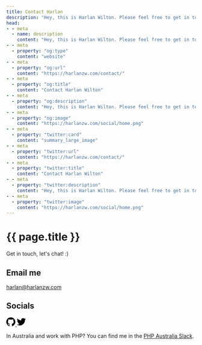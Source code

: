 ```yaml
---
title: Contact Harlan
description: "Hey, this is Harlan Wilton. Please feel free to get in touch with me."
head:
- - meta
  - name: description
    content: "Hey, this is Harlan Wilton. Please feel free to get in touch with me."
- - meta
  - property: "og:type"
    content: "website"
- - meta
  - property: "og:url"
    content: "https://harlanzw.com/contact/"
- - meta
  - property: "og:title"
    content: "Contact Harlan Wilton"
- - meta
  - property: "og:description"
    content: "Hey, this is Harlan Wilton. Please feel free to get in touch with me."
- - meta
  - property: "og:image"
    content: "https://harlanzw.com/social/home.png"
- - meta
  - property: "twitter:card"
    content: "summary_large_image"
- - meta
  - property: "twitter:url"
    content: "https://harlanzw.com/contact/"
- - meta
  - property: "twitter:title"
    content: "Contact Harlan Wilton"
- - meta
  - property: "twitter:description"
    content: "Hey, this is Harlan Wilton. Please feel free to get in touch with me."
- - meta
  - property: "twitter:image"
    content: "https://harlanzw.com/social/home.png"
---
```


<script setup>
import { useData } from 'vitepress'
const { page } = useData()
</script>

# {{ page.title }}

Get in touch, let's chat! :)

## Email me

<a href="mailto:harlan@harlanzw.com">harlan@harlanzw.com</a>

## Socials

<a href="https://github.com/harlan-zw" target="_blank" class="unstyled transition-opacity inline-block mr-5" title="Github: harlan-zw">
<svg role="img" viewBox="0 0 24 24" width="24" height="24"  xmlns="http://www.w3.org/2000/svg" fill="var(--c-brand)"><title>GitHub icon</title><path d="M12 .297c-6.63 0-12 5.373-12 12 0 5.303 3.438 9.8 8.205 11.385.6.113.82-.258.82-.577 0-.285-.01-1.04-.015-2.04-3.338.724-4.042-1.61-4.042-1.61C4.422 18.07 3.633 17.7 3.633 17.7c-1.087-.744.084-.729.084-.729 1.205.084 1.838 1.236 1.838 1.236 1.07 1.835 2.809 1.305 3.495.998.108-.776.417-1.305.76-1.605-2.665-.3-5.466-1.332-5.466-5.93 0-1.31.465-2.38 1.235-3.22-.135-.303-.54-1.523.105-3.176 0 0 1.005-.322 3.3 1.23.96-.267 1.98-.399 3-.405 1.02.006 2.04.138 3 .405 2.28-1.552 3.285-1.23 3.285-1.23.645 1.653.24 2.873.12 3.176.765.84 1.23 1.91 1.23 3.22 0 4.61-2.805 5.625-5.475 5.92.42.36.81 1.096.81 2.22 0 1.606-.015 2.896-.015 3.286 0 .315.21.69.825.57C20.565 22.092 24 17.592 24 12.297c0-6.627-5.373-12-12-12"/></svg>
</a>
<a href="https://twitter.com/harlan_zw" target="_blank" class="unstyled transition-opacity inline-block inline-block" title="Twitter: harlan_zw">
<svg role="img" xmlns="http://www.w3.org/2000/svg" width="24" height="24" viewBox="0 0 24 24" fill="var(--c-brand)"><title>Twitter icon</title><path d="M23.953 4.57a10 10 0 01-2.825.775 4.958 4.958 0 002.163-2.723c-.951.555-2.005.959-3.127 1.184a4.92 4.92 0 00-8.384 4.482C7.69 8.095 4.067 6.13 1.64 3.162a4.822 4.822 0 00-.666 2.475c0 1.71.87 3.213 2.188 4.096a4.904 4.904 0 01-2.228-.616v.06a4.923 4.923 0 003.946 4.827 4.996 4.996 0 01-2.212.085 4.936 4.936 0 004.604 3.417 9.867 9.867 0 01-6.102 2.105c-.39 0-.779-.023-1.17-.067a13.995 13.995 0 007.557 2.209c9.053 0 13.998-7.496 13.998-13.985 0-.21 0-.42-.015-.63A9.935 9.935 0 0024 4.59z"/></svg>
</a>

In Australia and work with PHP? You can find me in the [PHP Australia Slack](https://bit.ly/2LNYaTo). 
